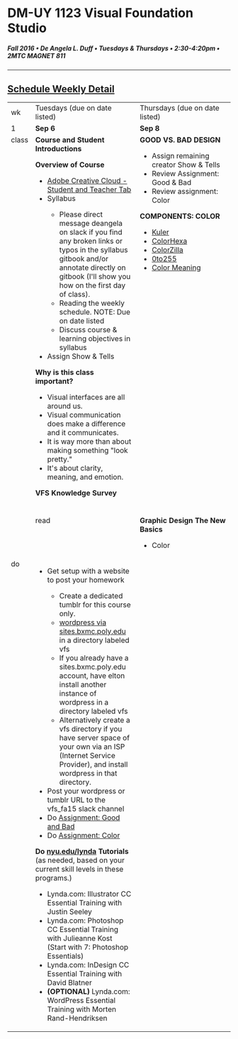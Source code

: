 # DM-UY 1123 Visual Foundation Studio
##### Fall 2016 • De Angela L. Duff • Tuesdays & Thursdays • 2:30-4:20pm • 2MTC MAGNET 811 
---
## [Schedule Weekly Detail](dm1123_schedule_overview.md)


<table>
<tr>
<td>wk</td>
<td>Tuesdays (due on date listed)</td>
<td>Thursdays (due on date listed)</td>
</tr>
<tr>
  <td valign="top">1</td>
  <td valign="top" width="48%"><strong>Sep 6</strong></td>
  <td valign="top" width="48%"><strong>Sep 8</strong></td>
</tr>
<tr>
<td valign="top">class</td>
<td valign="top">
<strong>Course and Student Introductions</strong><br>

<strong>Overview of Course</strong>
<ul>
<li><a href="https://creative.adobe.com/plans" target="_blank">Adobe Creative Cloud - Student and Teacher Tab</a></li>
<li> Syllabus</li>
<ul>
 <li>Please direct message deangela on slack if you find any broken links or typos in the syllabus gitbook and/or annotate directly on gitbook (I'll show you how on the first day of class).</li>
 <li>Reading the weekly schedule. NOTE: Due on date listed</li>
 <li>Discuss course &amp; learning objectives in syllabus</li>
</ul>
<li>Assign Show &amp; Tells</li>
</ul>


<strong>Why is this class important?</strong>
<ul>
<li>Visual interfaces are all around us. </li>
<li>Visual communication does make a difference and it communicates.</li>
<li>It is way more than about making something "look pretty."</li>
<li>It's about clarity, meaning, and emotion.</li>

</ul>

<strong>VFS Knowledge Survey</strong><br><br>




</ul></td>
<td valign="top" width="48%"><strong>GOOD VS. BAD DESIGN</strong>
  <ul>
  
  <li>Assign remaining creator Show &amp; Tells</li>
  <Li>Review Assignment: Good & Bad</li>
  <li>Review assignment: Color</li>
  </ul>
  <strong>COMPONENTS: COLOR</strong>
<ul>
  <li><a href="https://kuler.adobe.com/explore" target="_blank">Kuler</a></li>
  <li><a href="http://www.colorhexa.com" target="_blank">ColorHexa</a></li>
  <li><a href="http://www.colorzilla.com" target="_blank">ColorZilla</a></li>
  <li><a href="http://0to255.com" target="_blank">0to255</a></li>
  <li><a href="http://color-wheel-pro.com/color-meaning.html" target="_blank">Color Meaning</a></li>
 </ul>
 
  </ul>
  </td>
 
</tr>

<!-- homework -->
<tr>
<td></td>
  <td valign="top">read</td>
  <td>
  <strong>Graphic Design The New Basics</strong>
  <ul>
  <li>Color</li>
  </ul>
  </td>
</tr>

<!-- do -->
<tr>
  <td valign="top">do</td>
  <td valign="top">
  <ul>
  <li>Get setup with a website to post your homework</li>
  <ul>
  <li>Create a dedicated tumblr for this course only.</li>
  <li><a href="dm1123idm_coursework_documentation.md">wordpress via sites.bxmc.poly.edu</a> in a directory labeled vfs</li> 
  <li>If you already have a sites.bxmc.poly.edu account, have elton install another instance of wordpress in a directory labeled vfs</li>
  <li>Alternatively create a vfs directory if you have server space of your own via an ISP (Internet Service Provider), and install wordpress in that directory.</li>
  </ul>
  <li>Post your wordpress or tumblr URL to the vfs_fa15 slack channel</li>
  <li>Do <a href="assignment_good_vs_bad.md">Assignment: Good and Bad</a></li>
  <li>Do <a href="dm1123_color.md">Assignment: Color</a></li>
  </ul>
  <strong>Do <a href="http://nyu.edu/lynda">nyu.edu/lynda</a> Tutorials</strong> (as needed, based on your current skill levels in these programs.)
  <ul>
  
  <li>Lynda.com: Illustrator CC Essential Training with Justin Seeley</li>
  <li>Lynda.com: Photoshop CC Essential Training with Julieanne Kost (Start with 7: Photoshop Essentials)</li>
  <li>Lynda.com: InDesign CC Essential Training with David Blatner</li>
  <li><b>(OPTIONAL)</b> Lynda.com: WordPress Essential Training with Morten Rand-Hendriksen</li>
  </ul></td>
</table>


